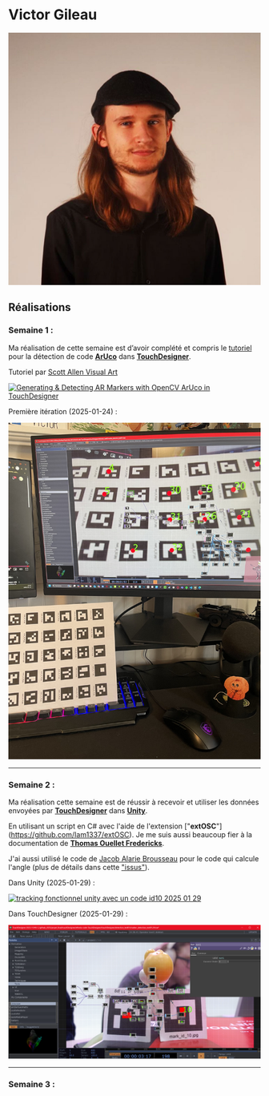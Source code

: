 # Victor Gileau

<!--<img src="vic_00000.jpg" alt="vic" width="720"/>-->
![Victor Gileau](./vic_00000.jpg)

## Réalisations

 <!-- Une image par semaine de la réalisation dont tu es le plus fier avec une légende -->

### Semaine 1 :

Ma réalisation de cette semaine est d’avoir complété et compris le [tutoriel](https://www.youtube.com/watch?v=oaHM6CtlqQY&t=1s) pour la détection de code **[ArUco](https://docs.opencv.org/4.x/d5/dae/tutorial_aruco_detection.html)** dans **[TouchDesigner](https://derivative.ca)**.

Tutoriel par [Scott Allen Visual Art](https://www.youtube.com/@ScottAllenvis)

[![Generating & Detecting AR Markers with OpenCV ArUco in TouchDesigner](https://img.youtube.com/vi/oaHM6CtlqQY/0.jpg)](https://www.youtube.com/watch?v=oaHM6CtlqQY)

Première itération (2025-01-24) :

![completer_tutoriel_touchDesigner_ArUco-photo_2025-01-24](../../Assets/images/image_doc_victor/completer_tutoriel_touchDesigner_ArUco-photo_2025-01-24.jpg)

---

### Semaine 2 :


Ma réalisation cette semaine est de réussir à recevoir et utiliser les données envoyées par **[TouchDesigner](https://derivative.ca)** dans **[Unity](https://unity.com)**.

En utilisant un script en C# avec l'aide de l'extension ["**extOSC**"] (https://github.com/Iam1337/extOSC). Je me suis aussi beaucoup fier à la documentation de **[Thomas Ouellet Fredericks](https://t-o-f.info/m5_docs/#/unity/extosc/README)**.

J'ai aussi utilisé le code de [Jacob Alarie Brousseau](https://github.com/Les-gars-d-la-table/Canevas-Cosmique/blob/main/docs/journaux/alariebrousseau_jacob_journal.md) pour le code qui calcule l'angle (plus de détails dans cette ["issus"](https://github.com/Ethereal-Creators/Etheria/issues/5)).

Dans Unity (2025-01-29) :

[![tracking fonctionnel unity avec un code id10 2025 01 29](https://img.youtube.com/vi/-zSgB_mS-zw/0.jpg)](https://www.youtube.com/watch?v=-zSgB_mS-zw)

Dans TouchDesigner (2025-01-29) :

![completer_tutoriel_touchDesigner_ArUco-photo_2025-01-24](../../Assets/images/image_doc_victor/detectionTouch-yoshi_2025-01-29.png)

---

### Semaine 3 :


<!--* ![S1 Développement du concept](https://fakeimg.pl/400x400?text=Concept)-->
